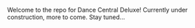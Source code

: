 Welcome to the repo for Dance Central Deluxe! Currently under construction, more to come. Stay tuned...
